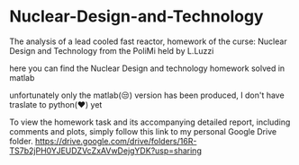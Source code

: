 # Nuclear-Design-and-Technology
The analysis of a lead cooled fast reactor, homework of the curse: Nuclear Design and Technology from the PoliMi held by L.Luzzi


here you can find the Nuclear Design and technology homework solved in matlab

unfortunately only the matlab(😒) version has been produced, I don't have traslate to python(❤️) yet

To view the homework task and its accompanying detailed report, including comments and plots, simply follow this link to my personal Google Drive folder.
https://drive.google.com/drive/folders/16R-TS7b2jPH0YJEUDZVcZxAVwDejgYDK?usp=sharing
